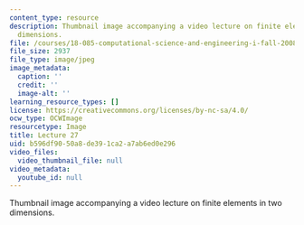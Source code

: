 ```yaml
---
content_type: resource
description: Thumbnail image accompanying a video lecture on finite elements in two
  dimensions.
file: /courses/18-085-computational-science-and-engineering-i-fall-2008/b596df9050a8de391ca2a7ab6ed0e296_27.jpg
file_size: 2937
file_type: image/jpeg
image_metadata:
  caption: ''
  credit: ''
  image-alt: ''
learning_resource_types: []
license: https://creativecommons.org/licenses/by-nc-sa/4.0/
ocw_type: OCWImage
resourcetype: Image
title: Lecture 27
uid: b596df90-50a8-de39-1ca2-a7ab6ed0e296
video_files:
  video_thumbnail_file: null
video_metadata:
  youtube_id: null
---
```

Thumbnail image accompanying a video lecture on finite elements in two dimensions.